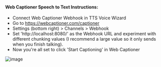
#### Web Captioner Speech to Text Instructions:
- Connect Web Captioner Webhook in TTS Voice Wizard
-  Go to https://webcaptioner.com/captioner 
-  Settings (bottom right) > Channels > Webhook
-  Set 'http://localhost:8080/' as the Webhook URL and experiment with different chunking values (I recommend a large value so it only sends when you finish talking). 
-  Now you're all set to click 'Start Captioning' in Web Captioner

![image](https://user-images.githubusercontent.com/101527472/191544136-ef6d895e-4605-4b73-8362-7ba507e045c6.png)



